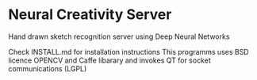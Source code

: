 # Neural Creativity Server 
Hand drawn sketch recognition server using Deep Neural Networks

Check INSTALL.md for installation instructions
This programms uses BSD licence OPENCV and Caffe libarary
and invokes QT for socket communications (LGPL)

